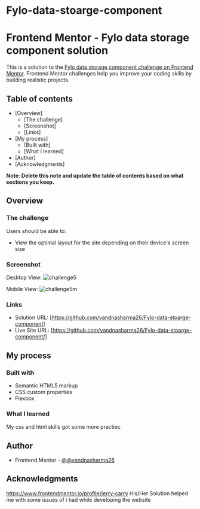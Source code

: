 # Fylo-data-stoarge-component
# Frontend Mentor - Fylo data storage component solution

This is a solution to the [Fylo data storage component challenge on Frontend Mentor](https://www.frontendmentor.io/challenges/fylo-data-storage-component-1dZPRbV5n). Frontend Mentor challenges help you improve your coding skills by building realistic projects. 

## Table of contents

- [Overview]
  - [The challenge]
  - [Screenshot]
  - [Links]
- [My process]
  - [Built with]
  - [What I learned]
- [Author]
- [Acknowledgments]

**Note: Delete this note and update the table of contents based on what sections you keep.**

## Overview

### The challenge

Users should be able to:

- View the optimal layout for the site depending on their device's screen size

### Screenshot

Desktop View:
![challenge5](https://user-images.githubusercontent.com/86317804/126061939-efe85ba8-e882-4f08-ac1d-f81eaac53a77.png)

Mobile View:
![challenge5m](https://user-images.githubusercontent.com/86317804/126061949-9cf88889-56ba-4660-932b-cf266bdc9b09.png)


### Links

- Solution URL: [https://github.com/vandnasharma26/Fylo-data-stoarge-component]
- Live Site URL: [https://github.com/vandnasharma26/Fylo-data-stoarge-component/]

## My process

### Built with

- Semantic HTML5 markup
- CSS custom properties
- Flexbox


### What I learned

My css and html skills got some more practiec



## Author


- Frontend Mentor - [@@vandnasharma26](https://www.frontendmentor.io/profile/@vandnasharma26)

## Acknowledgments
https://www.frontendmentor.io/profile/jerry-carry
 His/Her Solution helped me with some issues of i had while developing the website 

